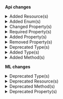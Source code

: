 **Api changes**

<details>
<summary>Added Resource(s)</summary>

- added resource `/{projectKey}/shipping-methods/matching-cart-location`
</details>


<details>
<summary>Added Enum(s)</summary>

- added enum `Frozen` to type `CartState`
</details>


<details>
<summary>Changed Property(s)</summary>

- :warning: changed property `amount` of type `Transaction` from type `TypedMoney` to `CentPrecisionMoney`
- :warning: changed property `assets` of type `ProductAddVariantAction` from type `Asset[]` to `AssetDraft[]`
</details>


<details>
<summary>Required Property(s)</summary>

- changed property `discounted` of type `StagedStandalonePrice` to be optional
</details>


<details>
<summary>Added Property(s)</summary>

- added property `defaultShippingAddressId` to type `BusinessUnit`
- added property `defaultShippingAddress` to type `BusinessUnitDraft`
- added property `defaultShippingAddressId` to type `Company`
- added property `defaultShippingAddress` to type `CompanyDraft`
- added property `defaultShippingAddressId` to type `Division`
- added property `defaultShippingAddress` to type `DivisionDraft`
- added property `conflictingPrice` to type `DuplicatePriceScopeError`
- added property `defaultShippingAddress` to type `MyBusinessUnitDraft`
- added property `defaultShippingAddress` to type `MyCompanyDraft`
- added property `defaultShippingAddress` to type `MyDivisionDraft`
- added property `cartId` to type `MyQuoteRequestDraft`
- added property `cartVersion` to type `MyQuoteRequestDraft`
- added property `purchaseOrderNumber` to type `StagedOrder`
- added property `purchaseOrderNumber` to type `Order`
- added property `purchaseOrderNumber` to type `OrderFromCartDraft`
- added property `createdAt` to type `AssignedProductSelection`
- added property `purchaseOrderNumber` to type `QuoteRequest`
- added property `purchaseOrderNumber` to type `QuoteRequestDraft`
- added property `quoteState` to type `Quote`
- added property `purchaseOrderNumber` to type `Quote`
- added property `purchaseOrderNumber` to type `StagedQuote`
</details>


<details>
<summary>Removed Property(s)</summary>

- :warning: removed property `defaultShipingAddressId` from type `BusinessUnit`
- :warning: removed property `defaultShipingAddress` from type `BusinessUnitDraft`
- :warning: removed property `defaultShipingAddressId` from type `Company`
- :warning: removed property `defaultShipingAddress` from type `CompanyDraft`
- :warning: removed property `defaultShipingAddressId` from type `Division`
- :warning: removed property `defaultShipingAddress` from type `DivisionDraft`
- :warning: removed property `conflictingPrices` from type `DuplicatePriceScopeError`
- :warning: removed property `defaultShipingAddress` from type `MyBusinessUnitDraft`
- :warning: removed property `defaultShipingAddress` from type `MyCompanyDraft`
- :warning: removed property `defaultShipingAddress` from type `MyDivisionDraft`
- :warning: removed property `cart` from type `MyQuoteRequestDraft`
- :warning: removed property `version` from type `MyQuoteRequestDraft`
</details>


<details>
<summary>Deprecated Type(s)</summary>

- type `IronMqDestination` is removed
</details>


<details>
<summary>Added Type(s)</summary>

- added type `CartFreezeCartAction`
- added type `CartUnfreezeCartAction`
- added type `DuplicatePriceKeyError`
- added type `OrderPurchaseOrderNumberSetMessage`
- added type `ProductPriceAddedMessage`
- added type `ProductPriceChangedMessage`
- added type `ProductPriceKeySetMessage`
- added type `ProductPriceModeSetMessage`
- added type `ProductPriceRemovedMessage`
- added type `ProductPricesSetMessage`
- added type `StandalonePriceKeySetMessage`
- added type `OrderPurchaseOrderNumberSetMessagePayload`
- added type `ProductPriceAddedMessagePayload`
- added type `ProductPriceChangedMessagePayload`
- added type `ProductPriceKeySetMessagePayload`
- added type `ProductPriceModeSetMessagePayload`
- added type `ProductPriceRemovedMessagePayload`
- added type `ProductPricesSetMessagePayload`
- added type `StandalonePriceKeySetMessagePayload`
- added type `StagedOrderSetPurchaseOrderNumberAction`
- added type `OrderSetPurchaseOrderNumberAction`
- added type `ProductSetPriceKeyAction`
- added type `StandalonePriceSetKeyAction`
</details>


<details>
<summary>Added Method(s)</summary>

- added method `$apiRoot->withProjectKey()->shippingMethods()->matchingCartLocation()->get()`
</details>

**ML changes**

<details>
<summary>Deprecated Type(s)</summary>

- type `AttributeCount` is removed
- type `AttributeCoverage` is removed
- type `MissingAttributesDetails` is removed
- type `MissingAttributes` is removed
- type `MissingAttributesMeta` is removed
- type `MissingAttributesSearchRequest` is removed
- type `MissingAttributesPagedQueryResult` is removed
- type `MissingDataTaskStatus` is removed
- type `MissingImages` is removed
- type `MissingImagesCount` is removed
- type `MissingImagesProductLevel` is removed
- type `MissingImagesVariantLevel` is removed
- type `MissingImagesMeta` is removed
- type `MissingImagesSearchRequest` is removed
- type `MissingImagesPagedQueryResult` is removed
- type `MissingImagesTaskStatus` is removed
- type `MissingPrices` is removed
- type `MissingPricesProductCount` is removed
- type `MissingPricesProductLevel` is removed
- type `MissingPricesVariantLevel` is removed
- type `MissingPricesMeta` is removed
- type `MissingPricesSearchRequest` is removed
- type `MissingPricesPagedQueryResult` is removed
- type `MissingPricesTaskStatus` is removed
</details>


<details>
<summary>Deprecated Resource(s)</summary>

- resource `/{projectKey}/missing-data` is removed
- resource `/{projectKey}/missing-data/attributes` is removed
- resource `/{projectKey}/missing-data/images` is removed
- resource `/{projectKey}/missing-data/prices` is removed
- resource `/{projectKey}/missing-data/attributes/status` is removed
- resource `/{projectKey}/missing-data/attributes/status/{taskId}` is removed
- resource `/{projectKey}/missing-data/images/status` is removed
- resource `/{projectKey}/missing-data/images/status/{taskId}` is removed
- resource `/{projectKey}/missing-data/prices/status` is removed
- resource `/{projectKey}/missing-data/prices/status/{taskId}` is removed
</details>


<details>
<summary>Deprecated Method(s)</summary>

- method `post /{projectKey}/missing-data/attributes` is removed
- method `post /{projectKey}/missing-data/images` is removed
- method `post /{projectKey}/missing-data/prices` is removed
- method `get /{projectKey}/missing-data/attributes/status/{taskId}` is removed
- method `get /{projectKey}/missing-data/images/status/{taskId}` is removed
- method `get /{projectKey}/missing-data/prices/status/{taskId}` is removed
</details>


<details>
<summary>Deprecated Property(s)</summary>

- property `MissingAttributes::attributeCount` is removed
- property `MissingAttributes::attributeCoverage` is removed
- property `MissingAttributesMeta::productLevel` is removed
- property `MissingAttributesMeta::variantLevel` is removed
- property `MissingAttributesPagedQueryResult::meta` is removed
- property `MissingDataTaskStatus::result` is removed
- property `MissingImagesMeta::productLevel` is removed
- property `MissingImagesMeta::variantLevel` is removed
- property `MissingImagesPagedQueryResult::meta` is removed
- property `MissingImagesTaskStatus::result` is removed
- property `MissingPricesMeta::productLevel` is removed
- property `MissingPricesMeta::variantLevel` is removed
- property `MissingPricesPagedQueryResult::meta` is removed
- property `MissingPricesTaskStatus::result` is removed
</details>

